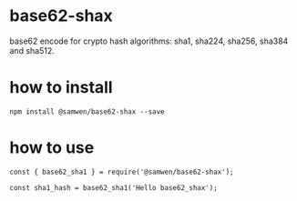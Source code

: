 # base62-shax

base62 encode for crypto hash algorithms: sha1, sha224, sha256, sha384 and sha512.

# how to install

    npm install @samwen/base62-shax --save

# how to use

    const { base62_sha1 } = require('@samwen/base62-shax');

    const sha1_hash = base62_sha1('Hello base62_shax');